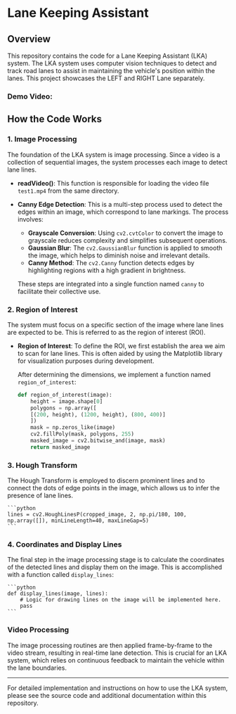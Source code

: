 # Lane Keeping Assistant 

## Overview
This repository contains the code for a Lane Keeping Assistant (LKA) system. The LKA system uses computer vision techniques to detect and track road lanes to assist in maintaining the vehicle's position within the lanes. This project showcases the LEFT and RIGHT Lane separately.

### Demo Video: 
 

## How the Code Works

### 1. Image Processing
The foundation of the LKA system is image processing. Since a video is a collection of sequential images, the system processes each image to detect lane lines.

- **readVideo()**: This function is responsible for loading the video file `test1.mp4` from the same directory.

- **Canny Edge Detection**: This is a multi-step process used to detect the edges within an image, which correspond to lane markings. The process involves:
  - **Grayscale Conversion**: Using `cv2.cvtColor` to convert the image to grayscale reduces complexity and simplifies subsequent operations.
  - **Gaussian Blur**: The `cv2.GaussianBlur` function is applied to smooth the image, which helps to diminish noise and irrelevant details.
  - **Canny Method**: The `cv2.Canny` function detects edges by highlighting regions with a high gradient in brightness.

  These steps are integrated into a single function named `canny` to facilitate their collective use.

### 2. Region of Interest
The system must focus on a specific section of the image where lane lines are expected to be. This is referred to as the region of interest (ROI).

- **Region of Interest**:
  To define the ROI, we first establish the area we aim to scan for lane lines. This is often aided by using the Matplotlib library for visualization purposes during development.
  
  After determining the dimensions, we implement a function named `region_of_interest`:

    ```python
    def region_of_interest(image):
        height = image.shape[0]
        polygons = np.array([
        [(200, height), (1200, height), (800, 400)]
        ])
        mask = np.zeros_like(image)
        cv2.fillPoly(mask, polygons, 255)
        masked_image = cv2.bitwise_and(image, mask)
        return masked_image
    ```

### 3. Hough Transform
The Hough Transform is employed to discern prominent lines and to connect the dots of edge points in the image, which allows us to infer the presence of lane lines.

    ```python
    lines = cv2.HoughLinesP(cropped_image, 2, np.pi/180, 100, np.array([]), minLineLength=40, maxLineGap=5)
    ```

### 4. Coordinates and Display Lines
The final step in the image processing stage is to calculate the coordinates of the detected lines and display them on the image. This is accomplished with a function called `display_lines`:

    ```python
    def display_lines(image, lines):
        # Logic for drawing lines on the image will be implemented here.
        pass
    ```

### Video Processing
The image processing routines are then applied frame-by-frame to the video stream, resulting in real-time lane detection. This is crucial for an LKA system, which relies on continuous feedback to maintain the vehicle within the lane boundaries.

---

For detailed implementation and instructions on how to use the LKA system, please see the source code and additional documentation within this repository.
